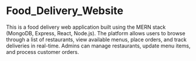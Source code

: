 # Food_Delivery_Website
This is a food delivery web application built using the MERN stack (MongoDB, Express, React, Node.js). The platform allows users to browse through a list of restaurants, view available menus, place orders, and track deliveries in real-time. Admins can manage restaurants, update menu items, and process customer orders.
